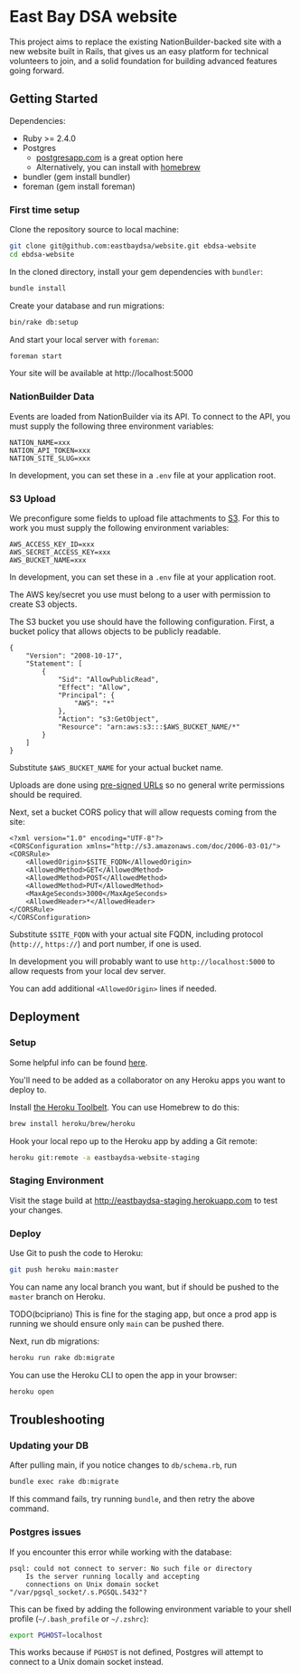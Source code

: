 # East Bay DSA website

This project aims to replace the existing NationBuilder-backed site with a
new website built in Rails, that gives us an easy platform for technical
volunteers to join, and a solid foundation for building advanced features
going forward.

## Getting Started

Dependencies:

* Ruby >= 2.4.0
* Postgres
  * [postgresapp.com](https://postgresapp.com) is a great option here
  * Alternatively, you can install with [homebrew](https://brew.sh/)
* bundler (gem install bundler)
* foreman (gem install foreman)

### First time setup

Clone the repository source to local machine:

```sh
git clone git@github.com:eastbaydsa/website.git ebdsa-website
cd ebdsa-website
```

In the cloned directory, install your gem dependencies with `bundler`:

```sh
bundle install
```

Create your database and run migrations:

```sh
bin/rake db:setup
```

And start your local server with `foreman`:

```sh
foreman start
```

Your site will be available at http://localhost:5000

### NationBuilder Data

Events are loaded from NationBuilder via its API. To connect to the API,
you must supply the following three environment variables:

```
NATION_NAME=xxx
NATION_API_TOKEN=xxx
NATION_SITE_SLUG=xxx
```

In development, you can set these in a `.env` file at your application root.

### S3 Upload

We preconfigure some fields to upload file attachments to
[S3](https://aws.amazon.com/s3/). For this to work you must supply the
following environment variables:

```
AWS_ACCESS_KEY_ID=xxx
AWS_SECRET_ACCESS_KEY=xxx
AWS_BUCKET_NAME=xxx
```

In development, you can set these in a `.env` file at your application root.

The AWS key/secret you use must belong to a user with permission to create S3
objects.

The S3 bucket you use should have the following configuration. First, a bucket
policy that allows objects to be publicly readable.

```
{
    "Version": "2008-10-17",
    "Statement": [
        {
            "Sid": "AllowPublicRead",
            "Effect": "Allow",
            "Principal": {
                "AWS": "*"
            },
            "Action": "s3:GetObject",
            "Resource": "arn:aws:s3:::$AWS_BUCKET_NAME/*"
        }
    ]
}
```

Substitute `$AWS_BUCKET_NAME` for your actual bucket name.

Uploads are done using
[pre-signed URLs](http://docs.aws.amazon.com/AmazonS3/latest/dev/PresignedUrlUploadObject.html)
so no general write permissions should be required.

Next, set a bucket CORS policy that will allow requests coming from the site:

```
<?xml version="1.0" encoding="UTF-8"?>
<CORSConfiguration xmlns="http://s3.amazonaws.com/doc/2006-03-01/">
<CORSRule>
    <AllowedOrigin>$SITE_FQDN</AllowedOrigin>
    <AllowedMethod>GET</AllowedMethod>
    <AllowedMethod>POST</AllowedMethod>
    <AllowedMethod>PUT</AllowedMethod>
    <MaxAgeSeconds>3000</MaxAgeSeconds>
    <AllowedHeader>*</AllowedHeader>
</CORSRule>
</CORSConfiguration>
```

Substitute `$SITE_FQDN` with your actual site FQDN, including protocol
(`http://`, `https://`) and port number, if one is used.

In development you will probably want to use `http://localhost:5000` to allow
requests from your local dev server.

You can add additional `<AllowedOrigin>` lines if needed.

## Deployment

### Setup

Some helpful info can be found
[here](https://devcenter.heroku.com/articles/getting-started-with-rails5).

You'll need to be added as a collaborator on any Heroku apps you want to
deploy to.

Install [the Heroku Toolbelt](https://devcenter.heroku.com/articles/heroku-cli).
You can use Homebrew to do this:

```sh
brew install heroku/brew/heroku
```

Hook your local repo up to the Heroku app by adding a Git remote:

```sh
heroku git:remote -a eastbaydsa-website-staging
```

### Staging Environment

Visit the stage build at http://eastbaydsa-staging.herokuapp.com to test your changes.

### Deploy

Use Git to push the code to Heroku:

```sh
git push heroku main:master
```

You can name any local branch you want, but if should be pushed to the `master`
branch on Heroku.

TODO(bcipriano) This is fine for the staging app, but once a prod app is
running we should ensure only `main` can be pushed there.

Next, run db migrations:

```sh
heroku run rake db:migrate
```

You can use the Heroku CLI to open the app in your browser:

```sh
heroku open
```

## Troubleshooting

### Updating your DB

After pulling main, if you notice changes to `db/schema.rb`, run

```bash
bundle exec rake db:migrate
```

If this command fails, try running `bundle`, and then retry the above command.

### Postgres issues

If you encounter this error while working with the database:

```
psql: could not connect to server: No such file or directory
    Is the server running locally and accepting
    connections on Unix domain socket "/var/pgsql_socket/.s.PGSQL.5432"?
```

This can be fixed by adding the following environment variable to your shell
profile (`~/.bash_profile` or `~/.zshrc`):

```bash
export PGHOST=localhost
```

This works because if `PGHOST` is not defined, Postgres will attempt to connect
to a Unix domain socket instead.
